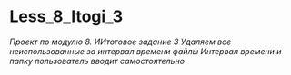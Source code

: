 # Less_8_Itogi_3
*Проект по модулю 8. ИИтоговое задание 3*
*Удаляем все неиспользованные за интервал времени файлы*
*Интервал времени и папку пользователь вводит самостоятельно*
